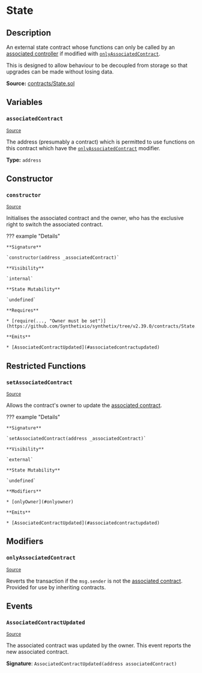 # State

## Description

An external state contract whose functions can only be called by an [associated controller](#associatedcontract) if modified with [`onlyAssociatedContract`](#onlyassociatedcontract).

This is designed to allow behaviour to be decoupled from storage so that upgrades can be made without losing data.

**Source:** [contracts/State.sol](https://github.com/Synthetixio/synthetix/tree/v2.39.0/contracts/State.sol)

## Variables

### `associatedContract`

<sub>[Source](https://github.com/Synthetixio/synthetix/tree/v2.39.0/contracts/State.sol#L11)</sub>

The address (presumably a contract) which is permitted to use functions on this contract which have the [`onlyAssociatedContract`](#onlyassociatedcontract) modifier.

**Type:** `address`

## Constructor

### `constructor`

<sub>[Source](https://github.com/Synthetixio/synthetix/tree/v2.39.0/contracts/State.sol#L13)</sub>

Initialises the associated contract and the owner, who has the exclusive right to switch the associated contract.

??? example "Details"

    **Signature**

    `constructor(address _associatedContract)`

    **Visibility**

    `internal`

    **State Mutability**

    `undefined`

    **Requires**

    * [require(..., "Owner must be set")](https://github.com/Synthetixio/synthetix/tree/v2.39.0/contracts/State.sol#L15)

    **Emits**

    * [AssociatedContractUpdated](#associatedcontractupdated)

## Restricted Functions

### `setAssociatedContract`

<sub>[Source](https://github.com/Synthetixio/synthetix/tree/v2.39.0/contracts/State.sol#L24)</sub>

Allows the contract's owner to update the [associated contract](#associatedContract).

??? example "Details"

    **Signature**

    `setAssociatedContract(address _associatedContract)`

    **Visibility**

    `external`

    **State Mutability**

    `undefined`

    **Modifiers**

    * [onlyOwner](#onlyowner)

    **Emits**

    * [AssociatedContractUpdated](#associatedcontractupdated)

## Modifiers

### `onlyAssociatedContract`

<sub>[Source](https://github.com/Synthetixio/synthetix/tree/v2.39.0/contracts/State.sol#L31)</sub>

Reverts the transaction if the `msg.sender` is not the [associated contract](#associatedcontract). Provided for use by inheriting contracts.

## Events

### `AssociatedContractUpdated`

<sub>[Source](https://github.com/Synthetixio/synthetix/tree/v2.39.0/contracts/State.sol#L38)</sub>

The associated contract was updated by the owner. This event reports the new associated contract.

**Signature**: `AssociatedContractUpdated(address associatedContract)`

